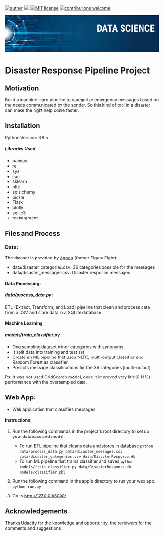 
[![author](https://img.shields.io/badge/author-Paulo%20Bueno-blue.svg)](https://www.linkedin.com/in/paulo-bueno-06a4b34a/) [![](https://img.shields.io/badge/python-3.8+-blue.svg)](https://www.python.org/downloads/release/python-385/) [![MIT license](https://img.shields.io/badge/License-MIT-blue.svg)](https://www.mit.edu/~amini/LICENSE.md) [![contributions welcome](https://img.shields.io/badge/contributions-welcome-brightgreen.svg?style=flat)](https://github.com/paulobueno90/AirBnB-Udacity-Project/issues)

<p align="center">
   <img src="banner.png" >
</p> 

# Disaster Response Pipeline Project

## Motivation

Build a machine learn pipeline to categorize emergency messages based on the needs communicated by the sender. So this kind of tool in a disaster can make the right help come faster.

## Installation

Python Version: 3.8.5
##### Libraries Used

- pandas
- re
- sys
- json
- sklearn
- nltk
- sqlalchemy
- pickle
- Flask
- plotly
- sqlite3
- textaugment


## Files and Process

### Data:
The dataset is provided by [Appen]("https://appen.com/figure-eight-is-now-appen/") (former Figure Eight):

- data/disaster_categories.csv: 
36 categories possible for the messages
- data/disaster_messages.csv: 
Disaster response messages

#### Data Processing: 
##### data/process_data.py: 
ETL (Extract, Transform, and Load) pipeline that clean and process data from a CSV and store data in a SQLite database

#### Machine Learning 
##### models/train_classifier.py
- Oversampling dataset minor categories with synonyms
- It split data into training and test set
- Create an ML pipeline that uses NLTK, multi-output classifier and Random Forest as classifier  
- Predicts message classifications for the 36 categories (multi-output)

Ps: It was not used GridSearch model, once it improved very litle(0.13%) performance with the oversampled data.

## Web App: 
- Web application that classifies messages.

#### Instructions:
1. Run the following commands in the project's root directory to set up your database and model.

    - To run ETL pipeline that cleans data and stores in database
        `python data/process_data.py data/disaster_messages.csv data/disaster_categories.csv data/DisasterResponse.db`
    - To run ML pipeline that trains classifier and saves
        `python models/train_classifier.py data/DisasterResponse.db models/classifier.pkl`

2. Run the following command in the app's directory to run your web app.
    `python run.py`

3. Go to http://127.0.0.1:5000/


## Acknowledgements

Thanks Udacity for the knowledge and opportunity, the reviewers for the comments and suggestions.
